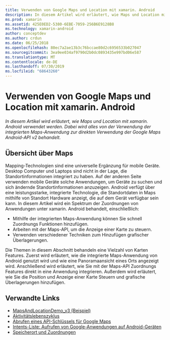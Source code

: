 ```yaml
---
title: Verwenden von Google Maps und Location mit xamarin. Android
description: In diesem Artikel wird erläutert, wie Maps und Location mit xamarin. Android verwendet werden. Dabei wird alles von der Verwendung der integrierten Maps-Anwendung zur direkten Verwendung der Google Maps Android-API v2 behandelt.
ms.prod: xamarin
ms.assetid: 425E0ED2-5380-6EBE-7059-256B6E9128B8
ms.technology: xamarin-android
author: conceptdev
ms.author: crdun
ms.date: 06/25/2018
ms.openlocfilehash: 80ec7a2ae13b3c76bccae80d2c6956533b027047
ms.sourcegitcommit: 3ea9ee034af9790d2b0dc0893435e997bd06e587
ms.translationtype: MT
ms.contentlocale: de-DE
ms.lasthandoff: 07/30/2019
ms.locfileid: "68643260"
---
```

# <a name="how-to-use-google-maps-and-location-with-xamarinandroid"></a>Verwenden von Google Maps und Location mit xamarin. Android

_In diesem Artikel wird erläutert, wie Maps und Location mit xamarin. Android verwendet werden. Dabei wird alles von der Verwendung der integrierten Maps-Anwendung zur direkten Verwendung der Google Maps Android-API v2 behandelt._

## <a name="maps-overview"></a>Übersicht über Maps

Mapping-Technologien sind eine universelle Ergänzung für mobile Geräte. Desktop Computer und Laptops sind nicht in der Lage, die Standortinformationen integriert zu haben. Auf der anderen Seite verwenden mobile Geräte solche Anwendungen, um Geräte zu suchen und sich ändernde Standortinformationen anzuzeigen. Android verfügt über eine leistungsstarke, integrierte Technologie, die Standortdaten in Maps mithilfe von Standort Hardware anzeigt, die auf dem Gerät verfügbar sein kann. In diesem Artikel wird ein Spektrum der Zuordnungen von Anwendungen unter xamarin. Android behandelt, einschließlich: 

-  Mithilfe der integrierten Maps-Anwendung können Sie schnell Zuordnungs Funktionen hinzufügen.
-  Arbeiten mit der Maps-API, um die Anzeige einer Karte zu steuern.
-  Verwenden verschiedener Techniken zum Hinzufügen grafischer Überlagerungen.

Die Themen in diesem Abschnitt behandeln eine Vielzahl von Karten Features.
Zuerst wird erläutert, wie die integrierte Maps-Anwendung von Android genutzt wird und wie eine Panoramaansicht eines Orts angezeigt wird. Anschließend wird erläutert, wie Sie mit der Maps-API Zuordnungs Features direkt in eine Anwendung integrieren. Außerdem wird erläutert, wie Sie die Position und Anzeige einer Karte Steuern und grafische Überlagerungen hinzufügen.


## <a name="related-links"></a>Verwandte Links

- [MapsAndLocationDemo_v3 (Beispiel)](https://docs.microsoft.com/samples/xamarin/monodroid-samples/mapsandlocationdemo-v3)
- [Aktivitätslebenszyklus](~/android/app-fundamentals/activity-lifecycle/index.md)
- [Abrufen eines API-Schlüssels für Google Maps](~/android/platform/maps-and-location/maps/obtaining-a-google-maps-api-key.md)
- [Intents-Liste: Aufrufen von Google-Anwendungen auf Android-Geräten](https://developer.android.com/guide/appendix/g-app-intents.html)
- [Speicherort und Zuordnungen](https://developer.android.com/guide/topics/location/index.html)
